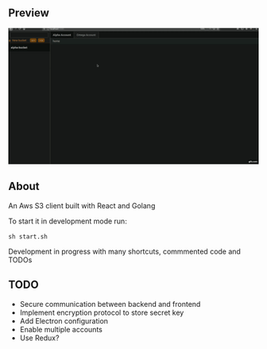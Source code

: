 ## Preview
![](https://github.com/noubair/s3-browser/blob/master/preview.gif)
## About
An Aws S3 client built with React and Golang

To start it in development mode run:
```console
sh start.sh
```
Development in progress with many shortcuts, commmented code and TODOs
## TODO
* Secure communication between backend and frontend
* Implement encryption protocol to store secret key
* Add Electron configuration
* Enable multiple accounts
* Use Redux?